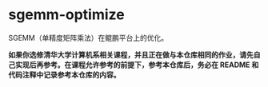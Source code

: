 # sgemm-optimize

SGEMM（单精度矩阵乘法）在鲲鹏平台上的优化。

**如果你选修清华大学计算机系相关课程，并且正在做与本仓库相同的作业，请先自己实现后再参考。在课程允许参考的前提下，参考本仓库后，务必在 README 和代码注释中记录参考本仓库的内容。**
